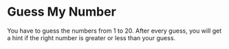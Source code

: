 # Guess My Number

You have to guess the numbers from 1 to 20. After every guess, you will get a hint if the right number is greater or less than your guess.
